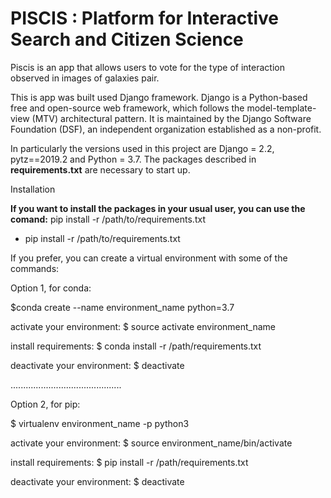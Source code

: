 # PISCIS : Platform for Interactive Search and Citizen Science

Piscis is an app that allows users to vote for the type of interaction observed in images of galaxies pair. 

This is app was built used Django framework. Django is a Python-based free and open-source web framework, which follows the model-template-view (MTV) architectural pattern. It is maintained by the Django Software Foundation (DSF), an independent organization established as a non-profit. 

In particularly the versions used in this project are Django = 2.2, pytz==2019.2 and Python = 3.7. The packages described in **requirements.txt** are necessary to start up.

Installation



<div class="alert alert-block alert-warning">
    <b>If you want to install the packages in your usual user, you can use the comand:</b>
            pip install -r /path/to/requirements.txt
</div>

- pip install -r /path/to/requirements.txt

If you prefer, you can create a virtual environment with some of the commands:

Option 1, for conda:

$conda create --name environment_name python=3.7

activate your environment:
$ source activate environment_name

install requirements:
$ conda install -r /path/requirements.txt

deactivate your environment:
$ deactivate

............................................

Option 2, for pip:

$ virtualenv environment_name -p python3

activate your environment:
$ source environment_name/bin/activate

install requirements:
$ pip install -r /path/requirements.txt

deactivate your environment:
$ deactivate
